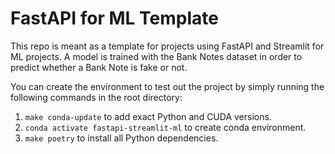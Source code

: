# FastAPI for ML Template

This repo is meant as a template for projects using FastAPI and Streamlit for ML projects. A model is trained with the Bank Notes dataset in order to predict whether a Bank Note is fake or not.

You can create the environment to test out the project by simply running the following commands in the root directory:

1. `make conda-update` to add exact Python and CUDA versions.
2. `conda activate fastapi-streamlit-ml` to create conda environment.
3. `make poetry` to install all Python dependencies.